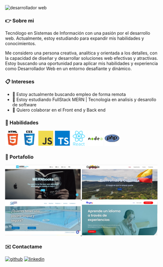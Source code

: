 <img src='Banner.png' alt='desarrollador web'>

### 👉 Sobre mi

Tecnólogo en Sistemas de Información con una pasión por el desarrollo web. Actualmente, estoy estudiando para expandir mis habilidades y conocimientos.

Me considero una persona creativa, analítica y orientada a los detalles, con la capacidad de diseñar y desarrollar soluciones web efectivas y atractivas. Estoy buscando una oportunidad para aplicar mis habilidades y experiencia como Desarrollador Web en un entorno desafiante y dinámico.

### 📋 Intereses

- 🔭 Estoy actualmente buscando empleo de forma remota
- 🌱 Estoy estudiando FullStack MERN | Tecnologia en analisis y desarollo de software
- 👯 Quiero colaborar en el Front end y Back end

### 📝 Habilidades

<img src='./imagenes/html.png' title='HTML' alt='HTML' height='50'>
<img src='./imagenes/css.png' title='CSS' alt='CSS' height='50'>
<img src='./imagenes/javascript.png' title='Javascript' alt='Javascript' height="50">
<img src='./imagenes/typescript.png' title='Typescript' alt='Typescript' height="50">
<img src='./imagenes/react.png' title="HTML" alt='desarrollador web' height="50">
<img src='./imagenes/nodejs.png' title="HTML" alt='desarrollador web' height="50">
<img src='./imagenes/php.png' title="HTML" alt='desarrollador web' height="50">

### 📝 Portafolio

<a href='https://alejo170.github.io/bookstore/' title="MERNbooks" target='_blank'>
  <img width='49%'  src='./imagenes/mernbooks.webp' alt='MERNbooks' />
</a>
<a href='https://colombia-19kqo6m3z-alejo170.vercel.app/' title="Colombia" target='_blank'>
  <img width='49%'  src='./imagenes/colombia.webp' alt='Colombia' />
</a>
<a href='https://www.productoslimpiaya.com/' title="Sitio web de Productos Limpiaya" target='_blank'>
  <img width='49%' src='./imagenes/limpiaya.webp' alt='Sitio web de Productos Limpiaya' />
</a>
<a href='https://www.englitypro.com/' title="Sitio Web de Englity" target='_blank'>
  <img width='49%' src='./imagenes/englity.webp' alt='Sitio Web de Englity' />
</a>

### ✉️ Contactame

[<img src='https://cdn.jsdelivr.net/npm/simple-icons@3.0.1/icons/github.svg' alt='github' height='35'>](https://github.com/alejo170 "Github") [<img src='https://cdn.jsdelivr.net/npm/simple-icons@3.0.1/icons/linkedin.svg' alt='linkedin' height='35'>](https://www.linkedin.com/in/alejandro-lopez-pineda/ "Linkedin")
